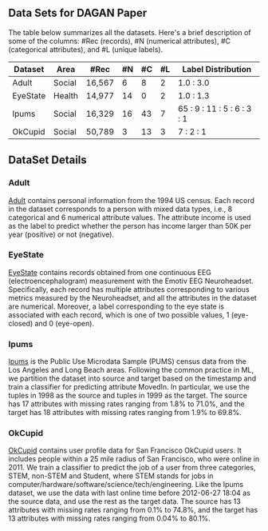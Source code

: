 ## Data Sets for DAGAN Paper
The table below summarizes all the datasets. Here's a brief description of some of the columns:  #Rec (records), #N (numerical attributes), #C (categorical attributes), and #L (unique labels).

<table>
  <thead>
    <tr>
      <th>Dataset</th>
      <th>Area</th>
      <th>#Rec</th>
      <th>#N</th>
      <th>#C</th>
      <th>#L</th>
      <th>Label Distribution</th>
    </tr>
  </thead>
  <tbody>
    <tr>
      <td>Adult</td>
      <td>Social</td>
      <td>16,567</td>
      <td>6</td>
      <td>8</td>
      <td>2</td>
      <td>1.0 : 3.0</td>
    </tr>
    <tr>
      <td>EyeState</td>
      <td>Health</td>
      <td>14,977</td>
      <td>14</td>
      <td>0</td>
      <td>2</td>
      <td>1.0 : 1.3</td>
    </tr>
    <tr>
      <td>Ipums</td>
      <td>Social</td>
      <td>16,329</td>
      <td>16</td>
      <td>43</td>
      <td>7</td>
      <td>65 : 9 : 11 : 5 : 6 : 3 : 1</td>
    </tr>
    <tr>
      <td>OkCupid</td>
      <td>Social</td>
      <td>50,789</td>
      <td>3</td>
      <td>13</td>
      <td>3</td>
      <td>7 : 2 : 1</td>
    </tr>
  </tbody>
</table>

## DataSet Details
### Adult
[Adult](https://archive.ics.uci.edu/ml/datasets/Adult.) contains personal information from the 1994 US census. Each record in the dataset corresponds to a person with mixed data types, i.e., 8 categorical and 6 numerical attribute values.
The attribute income is used as the label to predict whether the person has income larger than 50K per year (positive) or not (negative).

### EyeState
[EyeState](http://archive.ics.uci.edu/ml/datasets/EEG+Eye+State.) contains records obtained from one continuous EEG (electroencephalogram) measurement with the Emotiv EEG Neuroheadset. Specifically, each record has multiple attributes
corresponding to various metrics measured by the Neuroheadset, and all the attributes in the dataset are numerical. Moreover, a label corresponding to the eye state is associated with each record, which is one of two possible values, 1 (eye-closed) and 0 (eye-open).

### Ipums
[Ipums](https://www.openml.org/d/381) is the Public Use Microdata Sample (PUMS) census data from the Los Angeles and Long Beach areas. Following the common practice in ML, we partition the dataset into source and target based on the timestamp and train a classifier for predicting attribute MovedIn. In particular, we use the tuples in 1998 as the source and tuples in 1999 as the target. The source has 17 attributes with missing rates ranging from 1.8% to 71.0%, and the target has 18 attributes with missing rates ranging from 1.9% to 69.8%.

### OkCupid
[OkCupid](https://www.openml.org/d/41440) contains user profile data for San Francisco OkCupid users. It includes people within a 25 mile radius of San Francisco, who were online in 2011. We train a classifier to predict the job of a user from three categories, STEM, non-STEM and Student, where STEM stands for jobs in computer/hardware/software/science/tech/engineering. Like the Ipums dataset, we use the data with last online time before 2012-06-27 18:04 as the source
data, and use the rest as the target data. The source has 13 attributes with missing rates ranging from 0.1% to 74.8%, and the target has 13 attributes with missing rates ranging from 0.04% to 80.1%.
